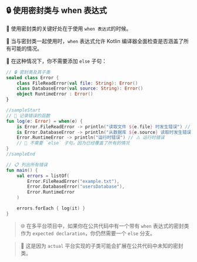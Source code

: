 ## 🔒 使用密封类与 when 表达式

🔑 使用密封类的关键好处在于使用 ``when 表达式``的时候。

🧐 当与密封类一起使用时，`when` 表达式允许 Kotlin 编译器全面检查是否涵盖了所有可能的情况。

🚫 在这种情况下，你不需要添加 `else` 子句：

```kotlin
// 🔒 密封类及其子类
sealed class Error {
    class FileReadError(val file: String): Error()
    class DatabaseError(val source: String): Error()
    object RuntimeError : Error()
}

//sampleStart
// 📝 记录错误的函数
fun log(e: Error) = when(e) {
    is Error.FileReadError -> println("读取文件 ${e.file} 时发生错误") // 🗂️ 文件读取错误
    is Error.DatabaseError -> println("从数据库 ${e.source} 读取时发生错误") // 💾 数据库错误
    Error.RuntimeError -> println("运行时错误") // ⚠️ 运行时错误
    // 🚫 不需要 `else` 子句，因为已经覆盖了所有的情况
}
//sampleEnd

// 📋 列出所有错误
fun main() {
    val errors = listOf(
        Error.FileReadError("example.txt"),
        Error.DatabaseError("usersDatabase"),
        Error.RuntimeError
    )

    errors.forEach { log(it) }
}
```

> 🌐 在多平台项目中，如果你在公共代码中有一个带有 `when` 表达式的密封类作为 ``expected declaration``，你仍然需要一个 `else` 分支。

> 🧩 这是因为 `actual` 平台实现的子类可能会扩展在公共代码中未知的密封类。

